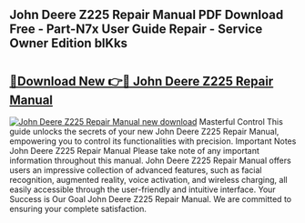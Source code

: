 ## John Deere Z225 Repair Manual PDF Download Free - Part-N7x User Guide Repair - Service Owner Edition blKks

# <h2><a href="http://bc86899.oget.top/?id=John+Deere+Z225+Repair+Manual">🔗Download New 👉🔴 John Deere Z225 Repair Manual</a></h2>

[![John Deere Z225 Repair Manual new download](https://i.imgur.com/5g1atiW.png)](http://bc86899.oget.top/?id=John+Deere+Z225+Repair+Manual)
Masterful Control This guide unlocks the secrets of your new John Deere Z225 Repair Manual, empowering you to control its functionalities with precision. Important Notes John Deere Z225 Repair Manual Please take note of any important information throughout this manual. John Deere Z225 Repair Manual offers users an impressive collection of advanced features, such as facial recognition, augmented reality, voice activation, and wireless charging, all easily accessible through the user-friendly and intuitive interface. Your Success is Our Goal John Deere Z225 Repair Manual. We are committed to ensuring your complete satisfaction.
